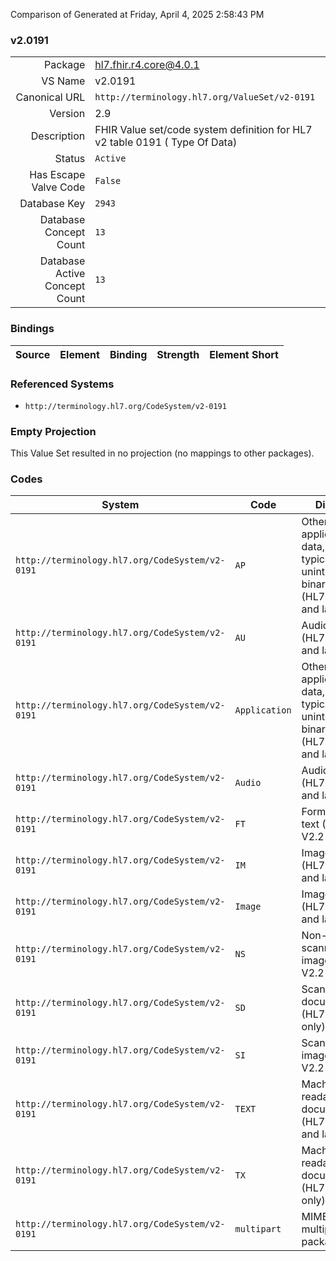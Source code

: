 Comparison of 
Generated at Friday, April 4, 2025 2:58:43 PM

### v2.0191

|      |     |
| ---: | --- |
| Package | hl7.fhir.r4.core@4.0.1 |
| VS Name | v2.0191 |
| Canonical URL | `http://terminology.hl7.org/ValueSet/v2-0191` |
| Version | 2.9 |
| Description | FHIR Value set/code system definition for HL7 v2 table 0191 ( Type Of Data) |
| Status | `Active` |
| Has Escape Valve Code | `False` |
| Database Key | `2943` |
| Database Concept Count | `13` |
| Database Active Concept Count | `13` |
### Bindings

| Source | Element | Binding | Strength | Element Short |
| ------ | ------- | ------- | -------- | ------------- |

### Referenced Systems

* `http://terminology.hl7.org/CodeSystem/v2-0191`
### Empty Projection

This Value Set resulted in no projection (no mappings to other packages).

### Codes

| System | Code | Display |
| ------ | ---- | ------- |
| `http://terminology.hl7.org/CodeSystem/v2-0191` | `AP` | Other application data, typically uninterpreted binary data (HL7 V2.3 and later) |
| `http://terminology.hl7.org/CodeSystem/v2-0191` | `AU` | Audio data (HL7 V2.3 and later) |
| `http://terminology.hl7.org/CodeSystem/v2-0191` | `Application` | Other application data, typically uninterpreted binary data  (HL7 V2.3 and later) |
| `http://terminology.hl7.org/CodeSystem/v2-0191` | `Audio` | Audio data  (HL7 V2.3 and later) |
| `http://terminology.hl7.org/CodeSystem/v2-0191` | `FT` | Formatted text (HL7 V2.2 only) |
| `http://terminology.hl7.org/CodeSystem/v2-0191` | `IM` | Image data (HL7 V2.3 and later) |
| `http://terminology.hl7.org/CodeSystem/v2-0191` | `Image` | Image data  (HL7 V2.3 and later) |
| `http://terminology.hl7.org/CodeSystem/v2-0191` | `NS` | Non-scanned image (HL7 V2.2 only) |
| `http://terminology.hl7.org/CodeSystem/v2-0191` | `SD` | Scanned document (HL7 V2.2 only) |
| `http://terminology.hl7.org/CodeSystem/v2-0191` | `SI` | Scanned image (HL7 V2.2 only) |
| `http://terminology.hl7.org/CodeSystem/v2-0191` | `TEXT` | Machine readable text document (HL7 V2.3.1 and later) |
| `http://terminology.hl7.org/CodeSystem/v2-0191` | `TX` | Machine readable text document (HL7 V2.2 only) |
| `http://terminology.hl7.org/CodeSystem/v2-0191` | `multipart` | MIME multipart package |
